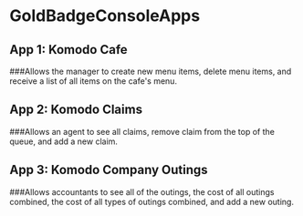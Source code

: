 # GoldBadgeConsoleApps
 ## App 1: Komodo Cafe
 ###Allows the manager to create new menu items, delete menu items, and receive a list of all items on the cafe's menu.
 ## App 2: Komodo Claims
 ###Allows an agent to see all claims, remove claim from the top of the queue, and add a new claim.
 ## App 3: Komodo Company Outings 
 ###Allows accountants to see all of the outings, the cost of all outings combined, the cost of all types of outings combined, and add a new outing.
